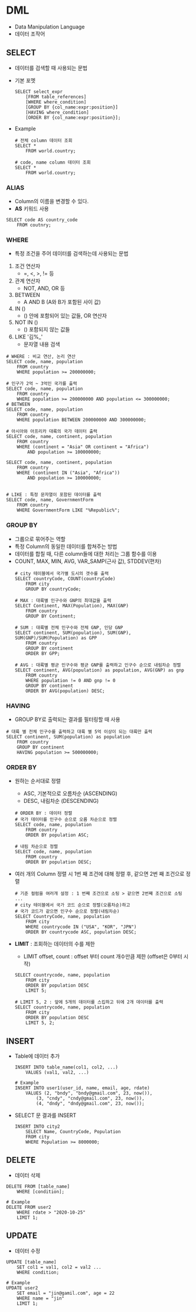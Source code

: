 # DML
* Data Manipulation Language
* 데이터 조작어

## SELECT
* 데이터를 검색할 때 사용되는 문법
* 기본 포멧
    ```
    SELECT select_expr
        [FROM table_references]
        [WHERE where_condition]
        [GROUP BY {col_name:expr:position}]
        [HAVING where_condition]
        [ORDER BY {col_name:expr:position}];
    ```

* Example
    ```
    # 전체 column 데이터 조회
    SELECT *
        FROM world.country;

    # code, name column 데이터 조회
    SELECT * 
        FROM world.country;
    ```

  
### ALIAS
* Column의 이름을 변경할 수 있다.
* **AS** 키워드 사용
```
SELECT code AS country_code
    FROM coutnry;
```

### WHERE
* 특정 조건을 주어 데이터를 검색하는데 사용되는 문법
1. 조건 연산자
    * =, <, >, != 등
2. 관계 연산자
    * NOT, AND, OR 등
3. BETWEEN
    * A AND B (A와 B가 포함된 사이 값)
4. IN ()
    * () 안에 포함되어 있는 값들, OR 연산자
5. NOT IN ()
    * () 포함되지 않는 값들
6. LIKE '김%_'
    * 문자열 내용 검색    
```
# WHERE : 비교 연산, 논리 연산
SELECT code, name, population
	FROM country
    WHERE population >= 200000000;

# 인구가 2억 ~ 3억인 국가를 출력
SELECT code, name, population
	FROM country
    WHERE population >= 200000000 AND population <= 300000000;
# BETWEEN
SELECT code, name, population
	FROM country
    WHERE population BETWEEN 200000000 AND 300000000;

# 아시아와 아프리카 대륙의 국가 데이터 출력
SELECT code, name, continent, population
	FROM country
    WHERE (continent = "Asia" OR continent = "Africa")
		AND population >= 100000000;
        
SELECT code, name, continent, population
	FROM country
    WHERE (continent IN ("Asia", "Africa"))
		AND population >= 100000000;


# LIKE : 특정 문자열이 포함된 데이터를 출력
SELECT code, name, GovernmentForm
	FROM country
	WHERE GovernmentForm LIKE "%Republic%";
```

### GROUP BY
* 그룹으로 묶어주는 역할
* 특정 Column의 동일한 데이터를 합쳐주는 방법
* 데이터를 합칠 때, 다른 column들에 대한 처리는 그룹 함수를 이용
* COUNT, MAX, MIN, AVG, VAR_SAMP(근사 값), STDDEV(편차)
    ```
    # city 테이블에서 국가별 도시의 갯수를 출력
    SELECT countryCode, COUNT(countryCode)
    	FROM city
        GROUP BY countryCode;
    
    # MAX : 대륙별 인구수와 GNP의 최대값을 출력
    SELECT Continent, MAX(Population), MAX(GNP)
    	FROM country
        GROUP BY Continent;
    
    # SUM : 대륙별 전체 인구수와 전체 GNP, 인당 GNP
    SELECT continent, SUM(population), SUM(GNP), SUM(GNP)/SUM(Population) as GPP 
    	FROM country
        GROUP BY continent
        ORDER BY GPP;
    
    # AVG : 대륙별 평균 인구수와 평균 GNP를 출력하고 인구수 순으로 내림차순 정렬
    SELECT continent, AVG(population) as population, AVG(GNP) as gnp
    	FROM country
        WHERE population != 0 AND gnp != 0
        GROUP BY continent
        ORDER BY AVG(population) DESC;
    ```

### HAVING 
* GROUP BY로 출력되는 결과를 필터링할 때 사용
```
# 대륙 별 전체 인구수를 출력하고 대륙 별 5억 이상이 되는 대륙만 출력
SELECT continent, SUM(population) as population
	FROM country
    GROUP BY continent
    HAVING population >= 500000000;

```

### ORDER BY
* 원하는 순서대로 정렬
    * ASC, 기본적으로 오름차순 (ASCENDING)
    * DESC, 내림차순 (DESCENDING)
    ```
    # ORDER BY : 데이터 정렬
    # 국가 데이터를 인구수 순으로 오름 차순으로 정렬
    SELECT code, name, population
	    FROM country
        ORDER BY population ASC;

    # 내림 차순으로 정렬
    SELECT code, name, population
    	FROM country
        ORDER BY population DESC;
    ```

* 여러 개의 Column 정렬 시 1번 째 조건에 대해 정렬 후, 같으면 2번 째 조건으로 정렬
    ```
    # 기준 컬럼을 여러개 설정 : 1 번째 조건으로 소팅 > 같으면 2번째 조건으로 소팅 ...
    # city 테이블에서 국가 코드 순으로 정렬(오름차순)하고
    # 국가 코드가 같으면 인구수 순으로 정렬(내림차순)
    SELECT CountryCode, name, population
	    FROM city
        WHERE countrycode IN ("USA", "KOR", "JPN")
        ORDER BY countrycode ASC, population DESC;
    ```

* **LIMIT** : 조회하는 데이터의 수를 제한
    * LIMIT offset, count : offset 부터 count 개수만큼 제한 (offset은 0부터 시작)
    ```
    SELECT countrycode, name, population
    	FROM city
        ORDER BY population DESC
        LIMIT 5;
    
    # LIMIT 5, 2 : 앞에 5개의 데이터를 스킵하고 뒤에 2개 데이터를 출력
    SELECT countrycode, name, population
    	FROM city
        ORDER BY population DESC
        LIMIT 5, 2;
    ```


## INSERT
* Table에 데이터 추가
    ```
    INSERT INTO table_name(col1, col2, ...)
        VALUES (val1, val2, ...)

    # Example    
    INSERT INTO user1(user_id, name, email, age, rdate)
    	VALUES (2, "bndy", "bndy@gmail.com", 23, now()),
    		(3, "cndy", "cndy@gmail.com", 23, now()),
    		(4, "dndy", "dndy@gmail.com", 23, now());
    ```

* SELECT 문 결과를 INSERT
    ```
    INSERT INTO city2
    	SELECT Name, CountryCode, Population
    	FROM city
        WHERE Population >= 8000000;
    ```


## DELETE
* 데이터 삭제
```
DELETE FROM [table_name]
    WHERE [condition];

# Example
DELETE FROM user2
	WHERE rdate > "2020-10-25"
    LIMIT 1;
```

## UPDATE
* 데이터 수정
```
UPDATE [table_name]
    SET col1 = val1, col2 = val2 ...
    WHERE condition;

# Example
UPDATE user2
	SET email = "jin@gamil.com", age = 22
    WHERE name = "jin"
    LIMIT 1;
```
